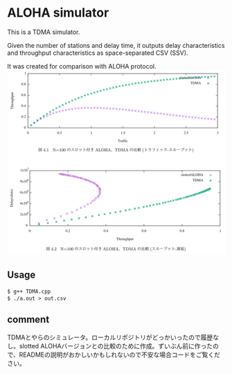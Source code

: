 # ALOHA simulator
This is a TDMA simulator.  

Given the number of stations and delay time, it outputs delay characteristics and throughput characteristics as space-separated CSV (SSV).

It was created for comparison with ALOHA protocol.
![comparison_graph1](graph1.png "comparison_graph1")


## Usage
```
$ g++ TDMA.cpp
$ ./a.out > out.csv
```

## comment
TDMAとやらのシミュレータ。ローカルリポジトリがどっかいったので履歴なし。slotted ALOHAバージョンとの比較のために作成。ずいぶん前に作ったので、READMEの説明がおかしいかもしれないので不安な場合コードをご覧ください。
